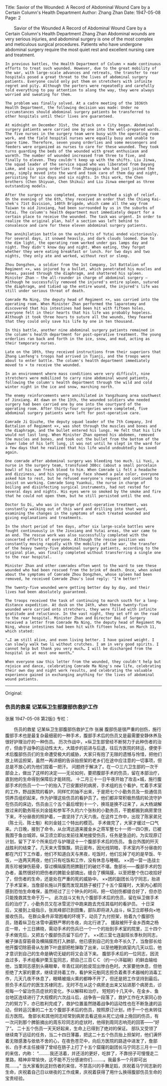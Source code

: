 Title: Savior of the Wounded: A Record of Abdominal Wound Care by a Certain Column's Health Department
Author: Zhang Zhan
Date: 1947-05-08
Page: 2

　　Savior of the Wounded
    A Record of Abdominal Wound Care by a Certain Column's Health Department
    Zhang Zhan
    Abdominal wounds are very serious injuries, and abdominal surgery is one of the most complex and meticulous surgical procedures. Patients who have undergone abdominal surgery require the most quiet rest and excellent nursing care and treatment.

    In previous battles, the Health Department of Column × made continuous efforts to treat such wounded. However, due to the great mobility of the war, with large-scale advances and retreats, the transfer to rear hospitals posed a great threat to the lives of abdominal surgery patients. Everyone could only put them on stretchers with infinite regret and pity. Although the porters were repeatedly and carefully told everything to pay attention to along the way, they were always worried and sweating for them.

    The problem was finally solved. At a cadre meeting of the 1036th Health Department, the following decision was made: Under no circumstances should abdominal surgery patients be transferred to other hospitals until their lives are guaranteed.

    At midnight on December 31st, the attack on × City began. Abdominal surgery patients were carried one by one into the well-prepared wards. The five nurses in the surgery team were busy with the operating room work, and the field hospital nurses were equally busy and unable to spare time. Therefore, seven young orderlies and some messengers and feeders were organized as nurses to care for these wounded. They took turns guarding the beds of the wounded with great enthusiasm and warmth. The number of wounded increased from three to five, and finally to eleven. They couldn't keep up with the shifts. Liu Jinwa, the squad leader of the service squad who was liberated from Dayang Lake, and six young orderlies from Zhangqiu who had just joined the army, simply moved into the ward and took care of them day and night, persisting for six days and six nights. In this work, the Chen brothers (Chen Shiyuan, Chen Shikui) and Liu Jinwa emerged as three outstanding models.

    After the surgery was completed, everyone breathed a sigh of relief. On the evening of the 6th, they received an order that the Chiang Kai-shek's 71st Division, 140th Brigade, which came all the way from Taiwan to aid Jinxiang, had been surrounded by us in the suburbs of Yutai. The column's health department must immediately depart for a certain place to receive the wounded. The task was urgent. In order to realize the original plan, half a section was left behind to convalesce and care for these eleven abdominal surgery patients.

    The annihilation battle on the outskirts of Yutai ended victoriously. For several days, it snowed heavily, and dark clouds loomed. Due to the dim light, the operating room worked under gas lamps day and night. They didn't know day and night. When eating, they forgot whether they were eating breakfast or lunch. For two days and two nights, they only ate and worked, without rest or sleep.

    Zhou Dongzhen, a soldier from the 1st Company, 1st Battalion of Regiment ××, was injured by a bullet, which penetrated his muscles and bones, passed through the diaphragm, and shattered his spleen. Minister Zhan – the all-rounder in charge of abdominal surgery – although he successfully removed the injured's entire spleen, sutured the diaphragm, and tidied up the entire wound, the injured's life was still under serious threat of death.

    Comrade Ma Ning, the deputy head of Regiment ××, was carried into the operating room. When Minister Zhan performed the laparotomy and discovered that his intestines had been hit with fifteen holes, everyone felt in their hearts that his life was probably hopeless. Although it took three hours to suture all the wounds, they feared that they could only save his life by one in ten thousand.

    In this battle, another nine abdominal surgery patients remained in the column's health department for post-operative treatment. The young orderlies ran back and forth in the ice, snow, and mud, acting as their temporary nurses.

    Late on the 10th, they received instructions from their superiors that Zhang Lanfeng's troops had arrived in Tianji, and the troops were about to enter battle. The column's health department immediately moved to × to receive the wounded.

    In an environment where mass conditions were very difficult, nine stretchers were mobilized to carry nine abdominal wound patients, following the column's health department through the wild and cold winter night in the ice and snow, marching north.

    The enemy reinforcements were annihilated in Yangzhuang area southwest of Jinxiang. At dawn on the 13th, the wounded soldiers who needed surgery had been carried one by one into the courtyard of the operating room. After thirty-four surgeries were completed, five abdominal surgery patients were left for post-operative care.

    Comrade Ji Qiuzhe, the deputy squad leader of the 7th Company, 3rd Battalion of Regiment ××, was shot through the muscles and bones and the diaphragm, and the bullet entered his lungs. He felt that his life would not last long. When Minister Zhan opened his abdomen, removed the muscles and bones, and took out the bullet from the bottom of the lower lobe of his left lung, it was not until he slept in the ward for a few days that he realized that his life would undoubtedly be saved again.

    One comrade after abdominal surgery was bleeding too much. Li Yuxi, a nurse in the surgery team, transfused 300cc (about a small porcelain bowl) of his own fresh blood to him. When Comrade Li felt a headache and dizziness, and his young, rosy face showed a pale color, everyone asked him to rest, but he refused everyone's request and continued to insist on working. Comrade Song Yuankui, the nurse in charge of boiling and disinfecting surgical instruments, had not rested for several days and nights. His eyes were so smoked by the smoke and fire that he could not open them, but he still persisted until the end.

    Doctor Su Di, who was in charge of post-operative treatment, was constantly walking out of this ward and drilling into that ward, examining the changes in the symptoms of each treated wounded and giving explanations and treatments.

    In the short period of ten days, after six large-scale battles were fought continuously in the Jinxiang and Yutai areas, the war came to an end. The rescue work was also successfully completed with the concerted efforts of everyone. Although the rescue position was constantly moving rapidly with the mobility of the war, the transfer of the heavy twenty-five abdominal surgery patients, according to the original plan, was finally completed without transferring a single one to the rear hospital.

    Minister Zhan and other comrades often went to the ward to see these wounded who had been rescued from the brink of death. Once, when asked about the symptoms of Comrade Zhou Dongzhen, whose spleen had been removed, he received Comrade Zhou's loud reply: "I'm better!"

    The twenty-five wounded were getting better day by day, and their lives had been absolutely guaranteed.

    The troops received the task of continuing to march south for a long-distance expedition. At dusk on the 24th, when these twenty-five wounded were carried onto stretchers, they were filled with infinite gratitude and reluctance. In the vast night, they set off on the road to the rear hospital. Minister Zhan and Director Bai of Surgery received a letter from Comrade Ma Ning, the deputy head of Regiment Ma Ning, whose intestines had been hit with fifteen holes, on March 11, which stated:

    "…I am still alive, and even living better. I have gained weight. I can slowly walk two li without crutches. I am in very good spirits. I cannot help but thank you very much… I will be discharged from the hospital in at most one month…"

    When everyone saw this letter from the wounded, they couldn't help but rejoice and dance, celebrating Comrade Ma Ning's new life, celebrating their own day and night work results, and celebrating the valuable experience gained in exchanging anything for the lives of abdominal wound patients.



<hr /> 

Original: 


### 伤员的救星  记某纵卫生部腹部伤救护工作
张展
1947-05-08
第2版()
专栏：

　　伤员的救星
    记某纵卫生部腹部伤救护工作
    张展
    腹部伤是很严重的创伤，施行腹部手术也是最复杂最细密的一种手术，腹部手术后的伤员又是最需要安静休养及很好护理治疗的一种伤员。
    历次作战中，×纵卫生部曾经不断努力于此种伤者的治疗，但由于战争的运动性太大，大踏步的前进与后退，往后方医院的转运，便使手术后腹部伤员们的生命遭受极大的威胁，大家只有抱了无限的遗憾与怜惜，把他们放上转运担架，虽然一再详细的告诉抬担架的老乡们在途中应注意的一切事项，但总是不放心的为他们捏着一把汗。
    问题终于解决了。在一○三六卫生部的一次干部会上，做出了这样的决定——无论如何，要把腹部手术的伤员，留在本部治疗，直到他的生命得到保障后才能转院。
    十二月三十一日午夜开始了攻击×城，施行腹部手术的伤员一个一个的抬入了已安置好的病房，手术组的五个看护，忙着手术室的工作，野战医院的看护，同样忙的抽不出来，于是把七个小勤务员及一些通信员饲养员组织起来，作为护理这些伤员的看护员了。他们都非常积极热情的轮流守护在伤员的床边，伤员由三个五个最后增到十一个，换班是换不过来了，从大杨湖解放过来的勤务班长刘金娃和参军不久的六个张秋的小勤务员，干脆都搬到病房里住下来，不分昼夜的照护着，一直坚持了六天六夜。在这件工作中，出现了陈家弟兄（陈士元、陈士魁）和刘金娃三个特出的模范。
    手术做完了，大家才缓过一口气来。六日晚，接到了命令，从台湾远道来援金乡之蒋军整七十一师一四○旅，已被我围于鱼台城郊，纵卫须立即出发前往某地接受伤员，任务是急迫的，为实现原订计划，留下了半个所来后疗与护理这十一个腹部手术后的伤员。
    鱼台外围的歼灭战胜利的结束了。几天来大雪飘飘，阴云密布，因光线阴暗，手术室内不分昼夜的都在汽灯下工作着，他们不知道白天与黑夜，吃饭时，他们忘掉了吃的是早饭、午饭，一连两天两夜，他们只有吃饭和工作，没有休息与睡眠。
    ××团一营一连战士周东珍被弹伤筋骨，穿过横隔膜而把脾脏打的破烂不堪。詹部长——腹部手术的包办者，虽然很好的把伤者的脾脏全部摘出，缝合了横隔膜，以至把整个伤口收拾好了，但伤者的生命，还是处在严重的死的威胁中。
    ××团的副团长马宁同志，抬进了手术室来，当詹部长施以开腹而发现其肠子被打了十五个窟窿时，大家内心都同感到恐怕生命难保，虽然经过了三个钟头的时间，把一切创伤都缝合好了，但亦恐只能挽救其生命于万一。
    此次战斗又有九个腹部手术后的伤员，留在纵卫做手术后的治疗了，小勤务员又在冰雪泥泞中跑来跑去充任其临时的看护员。
    十日深后，又接到上级指示，张岚峰部已到田集，部队即将进入战斗，纵卫立即移向×地接收伤员。
    在群众条件非常困难的环境下，动员了九付担架，抬着九个腹部伤员，随着纵卫在冰雪中遍野严寒的冬夜，向北行进了。
    援敌被歼于金乡西南之杨庄一带，十三日拂晓，需动手术的伤兵已一个一个的抬到手术室的院里，三十四个手术做完后，又把五个腹部伤员留下后疗了。
    ××团三营七连副班长季秋则同志，被子弹击穿筋骨及横隔膜而打入肺部，他已感到自己的生命不长久了，当詹部长给他开腹切除筋骨从左肺下叶底部把枪弹取了出来，以至他睡到病室内几天以后，他才意识到自己的生命是确切无疑的将又会活下来。
    腹部手术后的一位同志，因流血过多，手术组看护栗玉玺同志，把自己三百ＣＣ（约一小洋磁碗）的鲜血输给他，当栗同志感到头痛眼晕，年青红润的脸皮现出惨白色时。大家要他休息，但他拒绝了大家的要求，继续坚持着工作，看护宋元魁同志担负着煮手术器械的消毒工作，几天几夜不休息了，眼睛被烟火熏的都睁不开了，但还是把工作坚持到最后。
    担负手术后疗的医生苏棣同志，无时不在从这个病房走出来又钻进那个病房去，诊视每一个留治伤员症状的变化，予以解释和治疗。
    短短的十几天中，在金乡、鱼台地区连续进行了大规模的六次战斗后，战争告一段落了，救护工作在大家同心协力的努力下，亦已胜利完成了，救护位置虽然随着战争的运动性也在不断急速的运动，但转运沉重的二十五个腹部手术后的伤员，按照原订计划，终于一个也未转往后方医院。
    詹部长和其他同志经常到病房去看这些从死亡边缘上挽回的伤员，有一次问到那个脾脏摘出的周东珍同志的症状时，他得到周同志响亮的回答——“好了”。
    二十五个伤员一天天好起来，生命上已得到了绝对的保证。
    部队又受领了继续南下远征的任务，当二十四日薄暮，把这二十五个伤员抬上担架时，他们满怀着无限感激与依依不舍的心，在夜色苍茫中，向后方医院的路途中进发了，詹部长、白手术主任接得了曾经在肠子上打了十五个窟窿的副团长马宁同志三月十一日的来信，内称：
    “………我还活着，并还活的更好，吃胖了，不靠拐子可慢慢走二里路，精神非常愉快，这不能不万分感谢你们………。我最多一个月即可出院……。”
    当大家看到这封伤者的来信，不禁高兴的手舞足蹈，庆祝着马宁同志新的生命，庆祝着自己日以继夜的工作成果，庆祝着获得了用什么换得腹部伤员生命的宝贵经验。
